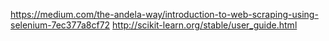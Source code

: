

https://medium.com/the-andela-way/introduction-to-web-scraping-using-selenium-7ec377a8cf72
http://scikit-learn.org/stable/user_guide.html